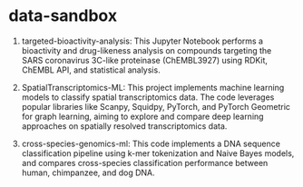 # data-sandbox

1. targeted-bioactivity-analysis: This Jupyter Notebook performs a bioactivity and drug-likeness analysis on compounds targeting the SARS coronavirus 3C-like proteinase (ChEMBL3927) using RDKit, ChEMBL API, and statistical analysis.

2. SpatialTranscriptomics-ML: This project implements machine learning models to classify spatial transcriptomics data. The code leverages popular libraries like Scanpy, Squidpy, PyTorch, and PyTorch Geometric for graph learning, aiming to explore and compare deep learning approaches on spatially resolved transcriptomics data.

3. cross-species-genomics-ml: This code implements a DNA sequence classification pipeline using k-mer tokenization and Naive Bayes models, and compares cross-species classification performance between human, chimpanzee, and dog DNA.
